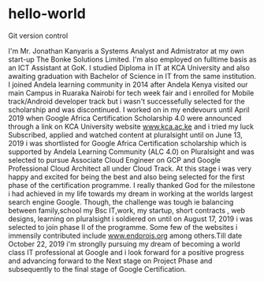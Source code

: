 # hello-world
Git version control 

I'm Mr. Jonathan Kanyaris a Systems Analyst and Admistrator at my own start-up The Bonke Solutions Limited. I'm also employed on fulltime basis as an ICT Assistant at GoK. I studied Diploma  in IT at KCA University and also awaiting graduation with Bachelor of Science in IT from the same institution. I joined Andela learning community in 2014 after Andela Kenya visited our main Campus in Ruaraka Nairobi for tech week fair and i enrolled for Mobile track/Android developer track but i wasn't successefully selected for the scholarship and was discontinued. I worked on in my endevours until April 2019 when Google Africa Certification Scholarship 4.0 were announced through a link on KCA University website www.kca.ac.ke and i tried my luck Subscribed, applied and watched content at pluralsight until on June 13, 2019 i was shortlisted for Google Africa Certification scholarship which is supported by Andela Learning Community (ALC 4.0) on Pluralsight and was selected to pursue Associate Cloud Engineer on GCP and Google Professional Cloud Architect all under Cloud Track. At this stage i was very happy and excited for being the best and also being selected for the first phase of the certification programme. I really thanked God for the milestone i had achieved in my life towards my dream in working at the worlds largest search engine Google. Though, the challenge was tough ie balancing between family,school my Bsc IT,work, my startup, short contracts , web designs, learning on pluralsight i soldiered on until on August 17, 2019 i was selected to join phase II of the programme. Some few of the websites i immensily contributed include www.endorois.org among others.Till date October 22, 2019 i'm stronglly pursuing my dream of becoming a world class IT professional at Google and i look forward for a positive progress and advancing forward to the Next stage on Project Phase and subsequently to the final stage of Google Certification.
